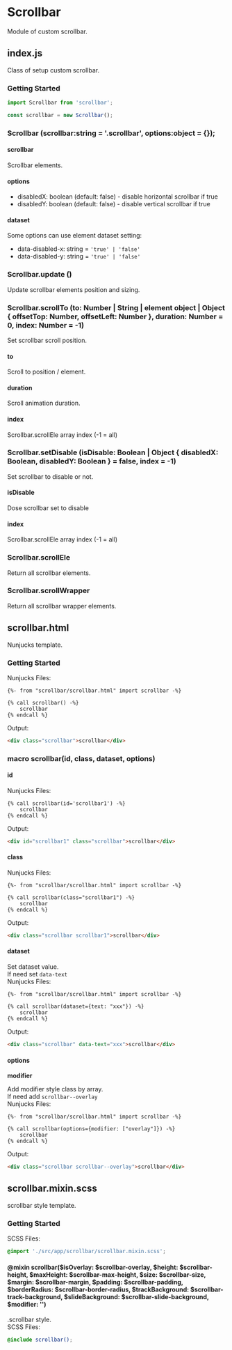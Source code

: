 # Scrollbar
Module of custom scrollbar.

## index.js
Class of setup custom scrollbar.

### Getting Started
```js
import Scrollbar from 'scrollbar';

const scrollbar = new Scrollbar();
```

### Scrollbar (scrollbar:string = '.scrollbar', options:object = {});
#### scrollbar
Scrollbar elements.
#### options
- disabledX: boolean (default: false) - disable horizontal scrollbar if true
- disabledY: boolean (default: false) - disable vertical scrollbar if true

#### dataset
Some options can use element dataset setting:
- data-disabled-x: string = `'true' | 'false'`
- data-disabled-y: string = `'true' | 'false'`

### Scrollbar.update ()
Update scrollbar elements position and sizing.

### Scrollbar.scrollTo (to: Number | String | element object | Object { offsetTop: Number, offsetLeft: Number }, duration: Number = 0, index: Number = -1)
Set scrollbar scroll position.
#### to
Scroll to position / element.
#### duration
Scroll animation duration.
#### index
Scrollbar.scrollEle array index (-1 = all)

### Scrollbar.setDisable (isDisable: Boolean | Object { disabledX: Boolean, disabledY: Boolean } = false, index = -1)
Set scrollbar to disable or not.
#### isDisable
Dose scrollbar set to disable
#### index
Scrollbar.scrollEle array index (-1 = all)

### Scrollbar.scrollEle
Return all scrollbar elements.

### Scrollbar.scrollWrapper
Return all scrollbar wrapper elements.

## scrollbar.html
Nunjucks template.

### Getting Started
Nunjucks Files:
```nunjucks
{%- from "scrollbar/scrollbar.html" import scrollbar -%}

{% call scrollbar() -%}
    scrollbar
{% endcall %}
```
Output:
```html
<div class="scrollbar">scrollbar</div>
```

### macro scrollbar(id, class, dataset, options)

#### id
Nunjucks Files:
```nunjucks
{% call scrollbar(id='scrollbar1') -%}
    scrollbar
{% endcall %}
```
Output:
```html
<div id="scrollbar1" class="scrollbar">scrollbar</div>
```

#### class
Nunjucks Files:
```nunjucks
{%- from "scrollbar/scrollbar.html" import scrollbar -%}

{% call scrollbar(class="scrollbar1") -%}
    scrollbar
{% endcall %}
```
Output:
```html
<div class="scrollbar scrollbar1">scrollbar</div>
```

#### dataset
Set dataset value.<br/>
If need set `data-text`<br/>
Nunjucks Files:
```nunjucks
{%- from "scrollbar/scrollbar.html" import scrollbar -%}

{% call scrollbar(dataset={text: "xxx"}) -%}
    scrollbar
{% endcall %}
```
Output:
```html
<div class="scrollbar" data-text="xxx">scrollbar</div>
```

#### options
**modifier**

Add modifier style class by array.<br/>
If need add `scrollbar--overlay`<br/>
Nunjucks Files:
```nunjucks
{%- from "scrollbar/scrollbar.html" import scrollbar -%}

{% call scrollbar(options={modifier: ["overlay"]}) -%}
    scrollbar
{% endcall %}
```
Output:
```html
<div class="scrollbar scrollbar--overlay">scrollbar</div>
```

## scrollbar.mixin.scss
scrollbar style template.

### Getting Started
SCSS Files:
```scss
@import './src/app/scrollbar/scrollbar.mixin.scss';
```

#### @mixin scrollbar($isOverlay: $scrollbar-overlay, $height: $scrollbar-height, $maxHeight: $scrollbar-max-height, $size: $scrollbar-size, $margin: $scrollbar-margin, $padding: $scrollbar-padding, $borderRadius: $scrollbar-border-radius, $trackBackground: $scrollbar-track-background, $slideBackground: $scrollbar-slide-background, $modifier: '')
.scrollbar style.<br/>
SCSS Files:
```scss
@include scrollbar();
```
